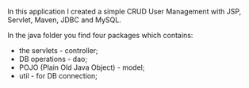 In this application I created a simple CRUD User Management with JSP, Servlet, Maven, JDBC and MySQL.

In the java folder you find four packages which contains:
<ul>
<li>the servlets - controller;</li>
<li>DB operations - dao;</li>
<li>POJO (Plain Old Java Object) - model;</li>
<li>util - for DB connection;</li>
</ul>
